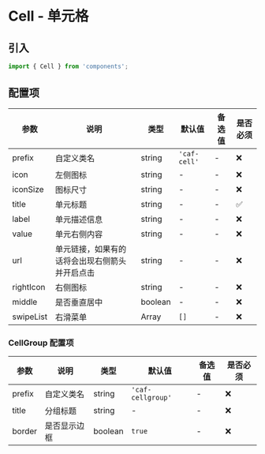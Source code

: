 # Cell - 单元格

## 引入
```jsx
import { Cell } from 'components';
```

## 配置项
| 参数 | 说明 | 类型 | 默认值 |备选值 | 是否必须 |
| --- | --- | --- | --- | --- | --- |
| prefix | 自定义类名 | string | `'caf-cell'` | - | ❌ |
| icon | 左侧图标 | string | - | - | ❌ |
| iconSize | 图标尺寸 | string | - | - | ❌ |
| title | 单元标题 | string | - | - | ✅  |
| label | 单元描述信息 | string | - | - | ❌ |
| value | 单元右侧内容 | string | - | - | ❌ |
| url | 单元链接，如果有的话将会出现右侧箭头并开启点击 | string | - | - | ❌ |
| rightIcon | 右侧图标 | string | - | - | ❌ |
| middle | 是否垂直居中 | boolean | - | - | ❌ |
| swipeList | 右滑菜单 | Array | `[]` | - | ❌ |

### CellGroup 配置项
| 参数 | 说明 | 类型 | 默认值 |备选值 | 是否必须 |
| --- | --- | --- | --- | --- | --- |
| prefix | 自定义类名 | string | `'caf-cellgroup'` | - | ❌ |
| title | 分组标题 | string | - | - | ❌ |
| border | 是否显示边框 | boolean | `true` | - | ❌ |
